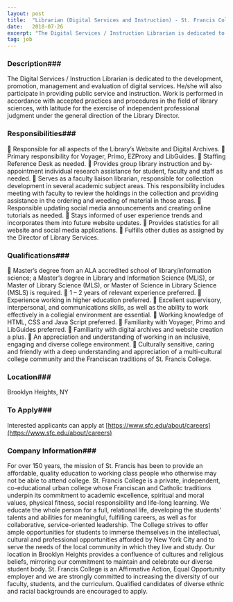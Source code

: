 ```yaml
---
layout: post
title:  "Librarian (Digital Services and Instruction) - St. Francis College"
date:   2018-07-26
excerpt: "The Digital Services / Instruction Librarian is dedicated to the development, promotion, management and evaluation of digital services. He/she will also participate in providing public service and instruction. Work is performed in accordance with accepted practices and procedures in the field of library sciences, with latitude for the exercise of..."
tag: job
---
```


### Description###

The Digital Services / Instruction Librarian is dedicated to the development, promotion, management and evaluation of digital services. He/she will also participate in providing public service and instruction. Work is performed in accordance with accepted practices and procedures in the field of library sciences, with latitude for the exercise of independent professional judgment under the general direction of the Library Director.


### Responsibilities###

 Responsible for all aspects of the Library’s Website and Digital Archives.
 Primary responsibility for Voyager, Primo, EZProxy and LibGuides.
 Staffing Reference Desk as needed.
 Provides group library instruction and by-appointment individual research assistance for student, faculty and staff as needed.
 Serves as a faculty liaison librarian, responsible for collection development in several academic subject areas. This responsibility includes meeting with faculty to review the holdings in the collection and providing assistance in the ordering and weeding of material in those areas.
 Responsible updating social media announcements and creating online tutorials as needed.
 Stays informed of user experience trends and incorporates them into future website updates.
 Provides statistics for all website and social media applications.
 Fulfills other duties as assigned by the Director of Library Services.


### Qualifications###

 Master’s degree from an ALA accredited school of library/information science; a Master’s degree in Library and Information Science (MLIS), or Master of Library Science (MLS), or Master of Science in Library Science (MSLS) is required.
 1 – 2 years of relevant experience preferred.
 Experience working in higher education preferred.
 Excellent supervisory, interpersonal, and communications skills, as well as the ability to work effectively in a collegial environment are essential.
 Working knowledge of HTML, CSS and Java Script preferred.
 Familiarity with Voyager, Primo and LibGuides preferred.
 Familiarity with digital archives and website creation a plus.
 An appreciation and understanding of working in an inclusive, engaging and diverse college environment.
 Culturally sensitive, caring and friendly with a deep understanding and appreciation of a multi-cultural college community and the Franciscan traditions of St. Francis College.




### Location###

Brooklyn Heights, NY




### To Apply###

Interested applicants can apply at [https://www.sfc.edu/about/careers](https://www.sfc.edu/about/careers)


### Company Information###

For over 150 years, the mission of St. Francis has been to provide an affordable, quality education to working class people who otherwise may not be able to attend college. St. Francis College is a private, independent, co-educational urban college whose Franciscan and Catholic traditions underpin its commitment to academic excellence, spiritual and moral values, physical fitness, social responsibility and life-long learning. We educate the whole person for a full, relational life, developing the students' talents and abilities for meaningful, fulfilling careers, as well as for collaborative, service-oriented leadership.
The College strives to offer ample opportunities for students to immerse themselves in the intellectual, cultural and professional opportunities afforded by New York City and to serve the needs of the local community in which they live and study. Our location in Brooklyn Heights provides a confluence of cultures and religious beliefs, mirroring our commitment to maintain and celebrate our diverse student body.
St. Francis College is an Affirmative Action, Equal Opportunity employer and we are strongly committed to increasing the diversity of our faculty, students, and the curriculum. Qualified candidates of diverse ethnic and racial backgrounds are encouraged to apply.



